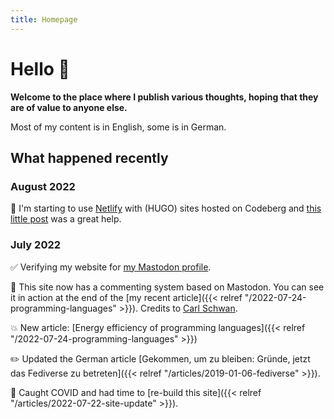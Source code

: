 ```yaml
---
title: Homepage
---
```


# Hello 👋

**Welcome to the place where I publish various thoughts, hoping that they are of value to anyone else.**

Most of my content is in English, some is in German.

## What happened recently

### August 2022

🫶 I'm starting to use [Netlify](https://www.netlify.com/) with (HUGO) sites hosted on Codeberg and [this little post](https://blog.spacebear.ee/post/deploy-gitea-repos-to-netlify/) was a great help.

### July 2022

✅ Verifying my website for <a rel="me" href="https://gruene.social/@marian">my Mastodon profile</a>.

💬 This site now has a commenting system based on Mastodon. You can see it in action at the end of the [my recent article]({{< relref "/2022-07-24-programming-languages" >}}). Credits to [Carl Schwan](https://carlschwan.eu/2020/12/29/adding-comments-to-your-static-blog-with-mastodon/).

💥 New article: [Energy efficiency of programming languages]({{< relref "/2022-07-24-programming-languages" >}})

✏️ Updated the German article [Gekommen, um zu bleiben: Gründe, jetzt das Fediverse zu betreten]({{< relref "/articles/2019-01-06-fediverse" >}}).

🦠 Caught COVID and had time to [re-build this site]({{< relref "/articles/2022-07-22-site-update" >}}).
